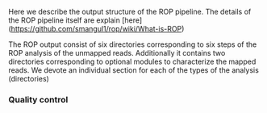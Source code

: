 
Here we describe the output structure of the ROP pipeline. The details of the ROP pipeline itself are explain [here] (https://github.com/smangul1/rop/wiki/What-is-ROP)

The ROP output consist of six directories corresponding to six steps of the ROP analysis of the unmapped reads. Additionally it contains two directories corresponding to optional modules to characterize the mapped reads. We devote an individual section for each of the types of the analysis (directories) 

### Quality control 